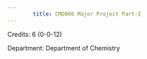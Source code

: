 ```yaml
---
        title: CMD806 Major Project Part-I
---
```

Credits: 6 (0-0-12)

Department: Department of Chemistry

